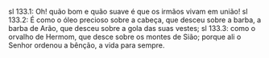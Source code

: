 sl 133.1: Oh! quão bom e quão suave é que os irmãos vivam em união!
sl 133.2: É como o óleo precioso sobre a cabeça, que desceu sobre a barba, a barba de Arão, que desceu sobre a gola das suas vestes;
sl 133.3: como o orvalho de Hermom, que desce sobre os montes de Sião; porque ali o Senhor ordenou a bênção, a vida para sempre.
